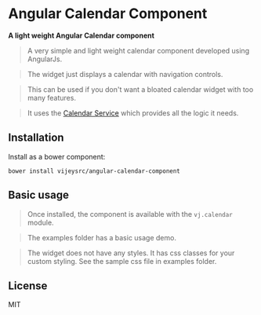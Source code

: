 # Angular Calendar Component

**A light weight Angular Calendar component**

>A very simple and light weight calendar component developed using AngularJs.

>The widget just displays a calendar with navigation controls.

>This can be used if you don't want a bloated calendar widget with too many features.

>It uses the [Calendar Service](http://github.com/vijeysrc/calendar-service) which provides all the logic it needs.

## Installation

Install as a bower component:

```
bower install vijeysrc/angular-calendar-component
```


## Basic usage

> Once installed, the component is available with the `vj.calendar` module.

> The examples folder has a basic usage demo.

> The widget does not have any styles. It has css classes for your custom styling.  See the sample css file in examples folder.

## License

MIT
